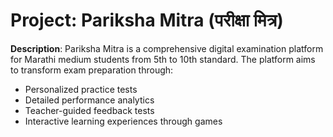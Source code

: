 # Project: Pariksha Mitra (परीक्षा मित्र)
**Description**: Pariksha Mitra is a comprehensive digital examination platform for Marathi medium students from 5th to 10th standard. The platform aims to transform exam preparation through:
- Personalized practice tests
- Detailed performance analytics
- Teacher-guided feedback tests
- Interactive learning experiences through games